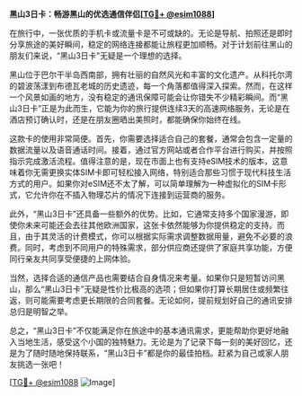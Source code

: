 **黑山3日卡：畅游黑山的优选通信伴侣[[TG💪+ @esim1088](https://t.me/s/esim1088)]**

在旅行中，一张优质的手机卡或流量卡是不可或缺的。无论是导航、拍照还是即时分享旅途的美好瞬间，稳定的网络连接都能让旅程更加顺畅。对于计划前往黑山的朋友们来说，“黑山3日卡”无疑是一个理想的选择。

黑山位于巴尔干半岛西南部，拥有壮丽的自然风光和丰富的文化遗产。从科托尔湾的碧波荡漾到布德瓦老城的历史遗迹，每一个角落都值得深入探索。然而，在这样一个风景如画的地方，没有稳定的通讯保障可能会让你错失不少精彩瞬间。而“黑山3日卡”正是为此而生，它能为你的旅行提供连续3天的高速网络服务，无论是在酒店预订确认时，还是在朋友圈晒出美照时，都能确保你始终在线。

这款卡的使用非常简便。首先，你需要选择适合自己的套餐，通常会包含一定量的数据流量以及语音通话时间。接着，通过官方网站或者合作平台进行购买，并按照指示完成激活流程。值得注意的是，现在市面上也有支持eSIM技术的版本，这意味着你无需更换实体SIM卡即可轻松接入网络，特别适合那些习惯于现代科技生活方式的用户。如果你对eSIM还不太了解，可以简单理解为一种虚拟化的SIM卡形式，它允许你在不插入物理芯片的情况下连接到运营商的服务。

此外，“黑山3日卡”还具备一些额外的优势。比如，它通常支持多个国家漫游，即使你未来可能还会去往其他欧洲国家，这张卡依然能够为你提供稳定的支持。而且，由于其灵活的计费模式，你可以根据实际需求调整数据用量，避免不必要的浪费。同时，考虑到不同用户的特殊需求，部分供应商还提供了家庭共享功能，方便同行亲友共同享受便捷的上网体验。

当然，选择合适的通信产品也需要结合自身情况来考量。如果你只是短暂访问黑山，那么“黑山3日卡”无疑是性价比极高的选项；但如果你打算长期居住或频繁往返，则可能需要考虑更长期限的合同套餐。无论如何，提前规划好自己的通讯安排总归是明智之举。

总之，“黑山3日卡”不仅能满足你在旅途中的基本通讯需求，更能帮助你更好地融入当地生活，感受这个小国的独特魅力。无论是为了记录下每一刻的美好回忆，还是为了随时随地保持联系，“黑山3日卡”都是你的最佳拍档。赶紧为自己或家人朋友挑选一张吧！

[[TG💪+ @esim1088](https://t.me/s/esim1088) ![Image](https://i.postimg.cc/4NQfJmqS/Snipaste-2025-05-13-00-14-12.png)]